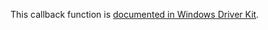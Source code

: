This callback function is [documented in Windows Driver Kit](https://learn.microsoft.com/en-us/windows-hardware/drivers/ddi/wdm/nc-wdm-rtl_query_registry_routine).

